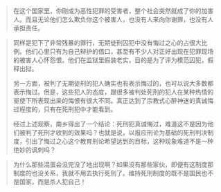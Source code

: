 > 在这个国家里，你刚成为恶性犯罪的受害者，整个社会突然就成了你的加害人。而且无论他们怎么欺负你这个被害人，也没有人来向你谢罪，也没有人承担责任。

> 同样是犯下了非常残暴的罪行，无期徒刑囚犯中没有悔过之心的占很大比例。他们心里只有为自己辩护的借口，甚至有不少人对正好出现在犯罪现场的被害人心怀怨恨。他们在监狱里假装老实，目的是为了评为模范囚犯，假释出狱。
>
> 另一方面，被判了无期徒刑的犯人确实也有表示悔过的，也可以说大多数都表示悔过。但是，这些犯人的态度，跟很多被判处死刑的犯人在某种热情的驱使下所表现出来的悔恨有很大不同。真正达到了宗教式心醉神迷的真诚悔过程度的，只有在死刑犯中才能看到。
>
> 经过上述观察，南乡得出了一个结论：死刑犯真诚悔过，难道这不是因为他们被判了死刑才收到的效果吗？也就是说，以报应刑论为基础的死刑判决制度，引出了悔过之心这个教育刑论希望达到的目标，这种现象难道不是一种绝妙的讽刺吗？

> 为什么那些混蛋会没完没了地出现啊？如果没有那些家伙，即便有这制度那制度的也没关系，我就不用去执行死刑了。维持死刑制度的既不是国民也不是国家，而是杀人犯自己！